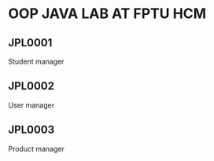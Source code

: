 # OOP JAVA LAB AT FPTU HCM

## JPL0001
Student manager

## JPL0002
User manager

## JPL0003
Product manager
